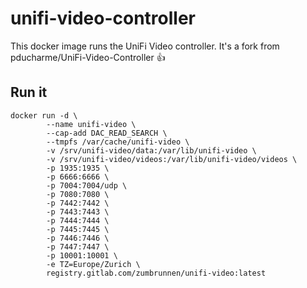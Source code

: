 # unifi-video-controller

This docker image runs the UniFi Video controller. It's a fork from pducharme/UniFi-Video-Controller :+1:

## Run it

```
docker run -d \
        --name unifi-video \
        --cap-add DAC_READ_SEARCH \
        --tmpfs /var/cache/unifi-video \
        -v /srv/unifi-video/data:/var/lib/unifi-video \
        -v /srv/unifi-video/videos:/var/lib/unifi-video/videos \
        -p 1935:1935 \
        -p 6666:6666 \
        -p 7004:7004/udp \
        -p 7080:7080 \
        -p 7442:7442 \
        -p 7443:7443 \
        -p 7444:7444 \
        -p 7445:7445 \
        -p 7446:7446 \
        -p 7447:7447 \
        -p 10001:10001 \
        -e TZ=Europe/Zurich \
        registry.gitlab.com/zumbrunnen/unifi-video:latest
```
